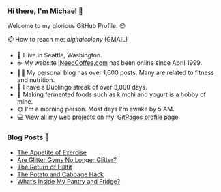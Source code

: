 ### Hi there, I'm Michael 👋

Welcome to my glorious GitHub Profile. 😎

📫 How to reach me: _digitalcolony_ (GMAIL)

- 🌳 I live in Seattle, Washington.
- ☕ My website [INeedCoffee.com](https://ineedcoffee.com) has been online since April 1999.
- 💪🏼 My personal blog has over 1,600 posts. Many are related to fitness and nutrition.
- 🍎 I have a Duolingo streak of over 3,000 days.
- 🥕 Making fermented foods such as kimchi and yogurt is a hobby of mine.
- 🌞 I'm a morning person. Most days I'm awake by 5 AM.
- 💻 View all my web projects on my: [GitPages profile page](https://digitalcolony.github.io/)

### Blog Posts 📝

<!-- BLOG-POST-LIST:START -->
- [The Appetite of Exercise](https://criticalmas.org/2024/05/the-appetite-of-exercise/)
- [Are Glitter Gyms No Longer Glitter?](https://criticalmas.org/2024/04/are-glitter-gyms-are-no-longer-glitter/)
- [The Return of Hillfit](https://criticalmas.org/2024/04/the-return-of-hillfit/)
- [The Potato and Cabbage Hack](https://criticalmas.org/2024/04/the-potato-and-cabbage-hack/)
- [What’s Inside My Pantry and Fridge?](https://criticalmas.org/2024/03/whats-inside-my-pantry-and-fridge/)
<!-- BLOG-POST-LIST:END -->
